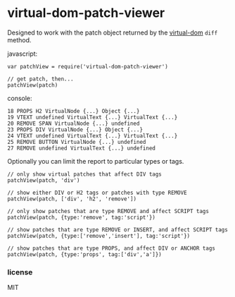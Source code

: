 # virtual-dom-patch-viewer

Designed to work with the patch object returned by the [virtual-dom](https://github.com/Matt-Esch/virtual-dom) `diff` method.

javascript:
```
var patchView = require('virtual-dom-patch-viewer')

// get patch, then...
patchView(patch)
```

console:
```
18 PROPS H2 VirtualNode {...} Object {...}
19 VTEXT undefined VirtualText {...} VirtualText {...}
20 REMOVE SPAN VirtualNode {...} undefined
23 PROPS DIV VirtualNode {...} Object {...}
24 VTEXT undefined VirtualText {...} VirtualText {...}
25 REMOVE BUTTON VirtualNode {...} undefined
27 REMOVE undefined VirtualText {...} undefined
```

Optionally you can limit the report to particular types or tags.

```
// only show virtual patches that affect DIV tags
patchView(patch, 'div')

// show either DIV or H2 tags or patches with type REMOVE
patchView(patch, ['div', 'h2', 'remove'])

// only show patches that are type REMOVE and affect SCRIPT tags
patchView(patch, {type:'remove', tag:'script'})

// show patches that are type REMOVE or INSERT, and affect SCRIPT tags
patchView(patch, {type:['remove','insert'], tag:'script'})

// show patches that are type PROPS, and affect DIV or ANCHOR tags
patchView(patch, {type:'props', tag:['div','a']})
```

### license

MIT

